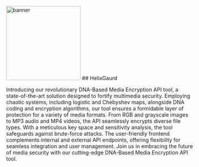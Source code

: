 <img src="https://github.com/HelixGaurd/Readme/assets/97402139/dc80b6ba-8768-45cb-9e92-9b4275c6236e" alt="banner" width="200" height="200">
## HelixGaurd

Introducing our revolutionary DNA-Based Media Encryption API tool, a state-of-the-art solution designed to fortify multimedia security. Employing chaotic systems, including logistic and Chebyshev maps, alongside DNA coding and encryption algorithms, our tool ensures a formidable layer of protection for a variety of media formats. From RGB and grayscale images to MP3 audio and MP4 videos, the API seamlessly encrypts diverse file types. With a meticulous key space and sensitivity analysis, the tool safeguards against brute-force attacks. The user-friendly frontend complements internal and external API endpoints, offering flexibility for seamless integration and user management. Join us in embracing the future of media security with our cutting-edge DNA-Based Media Encryption API tool.

